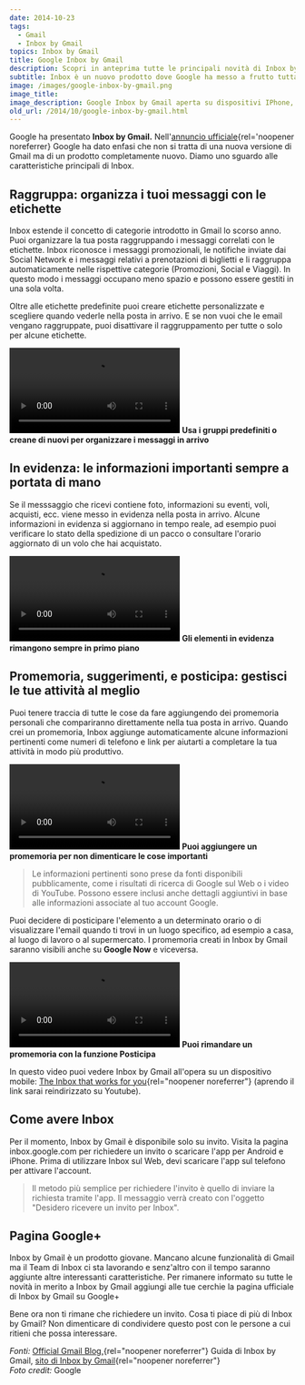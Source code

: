 ```yaml
---
date: 2014-10-23
tags:
  - Gmail
  - Inbox by Gmail
topics: Inbox by Gmail
title: Google Inbox by Gmail
description: Scopri in anteprima tutte le principali novità di Inbox by Gmail
subtitle: Inbox è un nuovo prodotto dove Google ha messo a frutto tutta l'esperienza acquisita con Gmail, per andare ʻoltre la semplice emailʼ e ʻnon perdere di vista le cose importantiʼ
image: /images/google-inbox-by-gmail.png
image_title:
image_description: Google Inbox by Gmail aperta su dispositivi IPhone, Android e computer
old_url: /2014/10/google-inbox-by-gmail.html
---
```

Google ha presentato **Inbox by Gmail.** Nell'[annuncio ufficiale](https://googleitalia.blogspot.it/2014/10/linbox-che-lavora-per-te.html){rel='noopener noreferrer} Google ha dato enfasi che non si tratta di una nuova versione di Gmail ma di un prodotto completamente nuovo. Diamo uno sguardo alle caratteristiche principali di Inbox.

## Raggruppa: organizza i tuoi messaggi con le etichette

Inbox estende il concetto di categorie introdotto in Gmail lo scorso anno. Puoi organizzare la tua posta raggruppando i messaggi correlati con le etichette. Inbox riconosce i messaggi promozionali, le notifiche inviate dai Social Network e i messaggi relativi a prenotazioni di biglietti e li raggruppa automaticamente nelle rispettive categorie (Promozioni, Social e Viaggi). In questo modo i messaggi occupano meno spazio e possono essere gestiti in una sola volta.

Oltre alle etichette predefinite puoi creare etichette personalizzate e scegliere quando vederle nella posta in arrivo. E se non vuoi che le email vengano raggruppate, puoi disattivare il raggruppamento per tutte o solo per alcune etichette.

<video autoplay loop>
  <source src="/video/google-inbox-by-gmail-gruppi.mp4">
</video>
<strong>Usa i gruppi predefiniti o creane di nuovi per organizzare i messaggi in arrivo</strong>

## In evidenza: le informazioni importanti sempre a portata di mano

Se il messsaggio che ricevi contiene foto, informazioni su eventi, voli, acquisti, ecc. viene messo in evidenza nella posta in arrivo. Alcune informazioni in evidenza si aggiornano in tempo reale, ad esempio puoi verificare lo stato della spedizione di un pacco o consultare l'orario aggiornato di un volo che hai acquistato.

<video autoplay loop>
  <source src="/video/google-inbox-by-gmail-elementi-in-evidenza.mp4">
</video>
<strong>Gli elementi in evidenza rimangono sempre in primo piano</strong>

## Promemoria, suggerimenti, e posticipa: gestisci le tue attività al meglio

Puoi tenere traccia di tutte le cose da fare aggiungendo dei promemoria personali che compariranno direttamente nella tua posta in arrivo. Quando crei un promemoria, Inbox aggiunge automaticamente alcune informazioni pertinenti come numeri di telefono e link per aiutarti a completare la tua attività in modo più produttivo.

<video autoplay loop>
  <source src="/video/google-inbox-by-gmail-aggiungi-promemoria.mp4">
</video>
<strong>Puoi aggiungere un promemoria per non dimenticare le cose importanti</strong>

> Le informazioni pertinenti sono prese da fonti disponibili pubblicamente, come i risultati di ricerca di Google sul Web o i video di YouTube. Possono essere inclusi anche dettagli aggiuntivi in base alle informazioni associate al tuo account Google.

Puoi decidere di posticipare l'elemento a un determinato orario o di visualizzare l'email quando ti trovi in un luogo specifico, ad esempio a casa, al luogo di lavoro o al supermercato. I promemoria creati in Inbox by Gmail saranno visibili anche su **Google Now** e viceversa.

<video autoplay loop>
  <source src="/video/google-inbox-by-gmail-posticipa-messaggi-e-promemoria.mp4">
</video>
<strong>Puoi rimandare un promemoria con la funzione Posticipa</strong>

In questo video puoi vedere Inbox by Gmail all'opera su un dispositivo mobile: [The Inbox that works for you](https://www.youtu.be/bzNTjpUMOp4){rel="noopener noreferrer"} (aprendo il link sarai reindirizzato su Youtube).

## Come avere Inbox

Per il momento, Inbox by Gmail è disponibile solo su invito. Visita la pagina inbox.google.com per richiedere un invito o scaricare l'app per Android e iPhone. Prima di utilizzare Inbox sul Web, devi scaricare l'app sul telefono per attivare l'account.

> Il metodo più semplice per richiedere l'invito è quello di inviare la richiesta tramite l'app. Il messaggio verrà creato con l'oggetto "Desidero ricevere un invito per Inbox".

## Pagina Google+

Inbox by Gmail è un prodotto giovane. Mancano alcune funzionalità di Gmail ma il Team di Inbox ci sta lavorando e senz'altro con il tempo saranno aggiunte altre interessanti caratteristiche. Per rimanere informato su tutte le novità in merito a Inbox by Gmail aggiungi alle tue cerchie la pagina ufficiale di Inbox by Gmail su Google+

Bene ora non ti rimane che richiedere un invito. Cosa ti piace di più di Inbox by Gmail? Non dimenticare di condividere questo post con le persone a cui ritieni che possa interessare.

_Fonti:_ [Official Gmail Blog,](https://googleitalia.blogspot.it/2014/10/linbox-che-lavora-per-te.html){rel="noopener noreferrer"} Guida di Inbox by Gmail, [sito di Inbox by Gmail](https://www.google.com/intl/it/inbox/){rel="noopener noreferrer"}
<br />_Foto credit:_ Google
